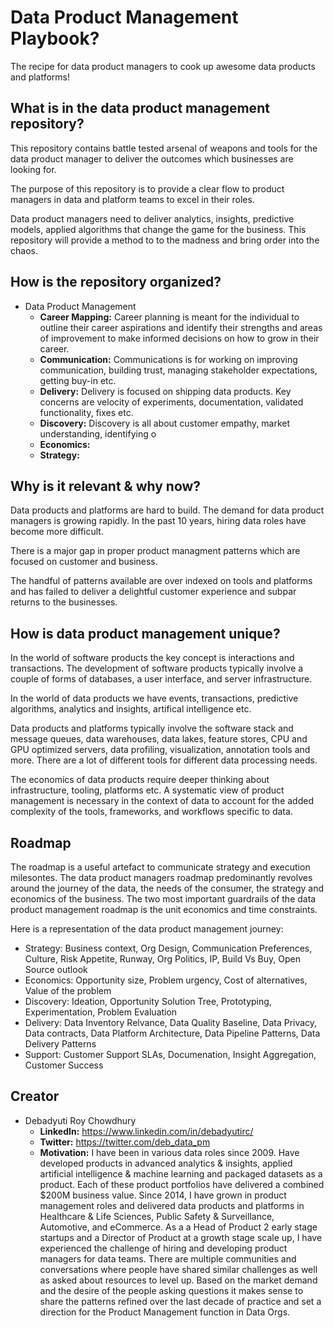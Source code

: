 # Data Product Management Playbook?
The recipe for data product managers to cook up awesome data products and platforms!

## What is in the data product management repository?
This repository contains battle tested arsenal of weapons and tools for the data product manager to deliver the outcomes which businesses are looking for.

The purpose of this repository is to provide a clear flow to product managers in data and platform teams to excel in their roles.

Data product managers need to deliver analytics, insights, predictive models, applied algorithms that change the game for the business. This repository will provide a method to to the madness and bring order into the chaos.

## How is the repository organized?
- Data Product Management
  - **Career Mapping:** Career planning is meant for the individual to outline their career aspirations and identify their strengths and areas of improvement to make informed decisions on how to grow in their career.
  - **Communication:** Communications is for working on improving communication, building trust, managing stakeholder expectations, getting buy-in etc.
  - **Delivery:** Delivery is focused on shipping data products. Key concerns are velocity of experiments, documentation, validated functionality, fixes etc.
  - **Discovery:** Discovery is all about customer empathy, market understanding, identifying o
  - **Economics:**
  - **Strategy:**

## Why is it relevant & why now?
Data products and platforms are hard to build.
The demand for data product managers is growing rapidly.
In the past 10 years, hiring data roles have become more difficult.

There is a major gap in proper product managment patterns which are focused on customer and business.

The handful of patterns available are over indexed on tools and platforms and has failed to deliver a delightful customer experience and subpar returns to the businesses.

## How is data product management unique?

In the world of software products the key concept is interactions and transactions. The development of software products typically involve a couple of forms of databases, a user interface, and server infrastructure.

In the world of data products we have events, transactions, predictive algorithms, analytics and insights, artifical intelligence etc.

Data products and platforms typically involve the software stack and message queues, data warehouses, data lakes, feature stores, CPU and GPU optimized servers, data profiling, visualization, annotation tools and more. There are a lot of different tools for different data processing needs.

The economics of data products require deeper thinking about infrastructure, tooling, platforms etc. A systematic view of product management is necessary in the context of data to account for the added complexity of the tools, frameworks, and workflows specific to data.

## Roadmap
The roadmap is a useful artefact to communicate strategy and execution milesontes. The data product managers roadmap predominantly revolves around the journey of the data, the needs of the consumer, the strategy and economics of the business. The two most important guardrails of the data product management roadmap is the unit economics and time constraints.

Here is a representation of the data product management journey:
* Strategy: Business context, Org Design, Communication Preferences, Culture, Risk Appetite, Runway, Org Politics, IP, Build Vs Buy, Open Source outlook
* Economics: Opportunity size, Problem urgency, Cost of alternatives, Value of the problem
* Discovery: Ideation, Opportunity Solution Tree, Prototyping, Experimentation, Problem Evaluation
* Delivery: Data Inventory Relvance, Data Quality Baseline, Data Privacy, Data contracts, Data Platform Architecture, Data Pipeline Patterns, Data Delivery Patterns
* Support: Customer Support SLAs, Documenation, Insight Aggregation, Customer Success

## Creator
- Debadyuti Roy Chowdhury
  - **LinkedIn:** https://www.linkedin.com/in/debadyutirc/
  - **Twitter:** https://twitter.com/deb_data_pm
  - **Motivation:** I have been in various data roles since 2009. Have developed products in advanced analytics & insights, applied artificial intelligence & machine learning and packaged datasets as a product. Each of these product portfolios have delivered a combined $200M business value. Since 2014, I have grown in product management roles and delivered data products and platforms in Healthcare & Life Sciences, Public Safety & Surveillance, Automotive, and eCommerce. As a a Head of Product 2 early stage startups and a Director of Product at a growth stage scale up, I have experienced the challenge of hiring and developing product managers for data teams. There are multiple communities and conversations where people have shared similar challenges as well as asked about resources to level up. Based on the market demand and the desire of the people asking questions it makes sense to share the patterns refined over the last decade of practice and set a direction for the Product Management function in Data Orgs.

